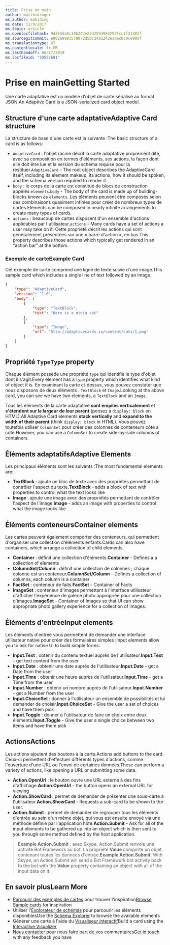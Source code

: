 ```yaml
---
title: Prise en main
author: matthidinger
ms.author: mahiding
ms.date: 11/9/2017
ms.topic: article
ms.openlocfilehash: 9d363da0c10b242e23d2594984292fcc1f31382f
ms.sourcegitcommit: e002a988c570072d5bc24a1242eaaac0c9ce90df
ms.translationtype: HT
ms.contentlocale: fr-FR
ms.lasthandoff: 06/17/2019
ms.locfileid: "59552681"
---
```

# <a name="getting-started"></a><span data-ttu-id="c0c27-102">Prise en main</span><span class="sxs-lookup"><span data-stu-id="c0c27-102">Getting Started</span></span> 

<span data-ttu-id="c0c27-103">Une carte adaptative est un modèle d'objet de carte sérialisé au format JSON.</span><span class="sxs-lookup"><span data-stu-id="c0c27-103">An Adaptive Card is a JSON-serialized card object model.</span></span>

## <a name="adaptive-card-structure"></a><span data-ttu-id="c0c27-104">Structure d'une carte adaptative</span><span class="sxs-lookup"><span data-stu-id="c0c27-104">Adaptive Card structure</span></span>

<span data-ttu-id="c0c27-105">La structure de base d'une carte est la suivante :</span><span class="sxs-lookup"><span data-stu-id="c0c27-105">The basic structure of a card is as follows:</span></span>

* <span data-ttu-id="c0c27-106">`AdaptiveCard` : l'objet racine décrit la carte adaptative proprement dite, avec sa composition en termes d'éléments, ses actions, la façon dont elle doit être lue et la version du schéma requise pour la restituer.</span><span class="sxs-lookup"><span data-stu-id="c0c27-106">`AdaptiveCard` - The root object describes the AdaptiveCard itself, including its element makeup, its actions, how it should be spoken, and the schema version required to render it.</span></span>
* <span data-ttu-id="c0c27-107">`body` : le corps de la carte est constitué de blocs de construction appelés `elements`.</span><span class="sxs-lookup"><span data-stu-id="c0c27-107">`body` - The body of the card is made up of building-blocks known as `elements`.</span></span> <span data-ttu-id="c0c27-108">Les éléments peuvent être composés selon des combinaisons quasiment infinies pour créer de nombreux types de cartes.</span><span class="sxs-lookup"><span data-stu-id="c0c27-108">Elements can be composed in nearly infinite arrangements to create many types of cards.</span></span> 
* <span data-ttu-id="c0c27-109">`actions` : beaucoup de cartes disposent d'un ensemble d'actions applicables par l'utilisateur.</span><span class="sxs-lookup"><span data-stu-id="c0c27-109">`actions` - Many cards have a set of actions a user may take on it.</span></span> <span data-ttu-id="c0c27-110">Cette propriété décrit les actions qui sont généralement présentées sur une « barre d'action », en bas.</span><span class="sxs-lookup"><span data-stu-id="c0c27-110">This property describes those actions which typically get rendered in an "action bar" at the bottom.</span></span>

### <a name="example-card"></a><span data-ttu-id="c0c27-111">Exemple de carte</span><span class="sxs-lookup"><span data-stu-id="c0c27-111">Example Card</span></span>

<span data-ttu-id="c0c27-112">Cet exemple de carte comprend une ligne de texte suivie d'une image.</span><span class="sxs-lookup"><span data-stu-id="c0c27-112">This sample card which includes a single line of text followed by an image.</span></span>

```json
{
    "type": "AdaptiveCard",
    "version": "1.0",
    "body": [
        {
            "type": "TextBlock",
            "text": "Here is a ninja cat"
        },
        {
            "type": "Image",
            "url": "http://adaptivecards.io/content/cats/1.png"
        }
    ]
}
```

## <a name="type-property"></a><span data-ttu-id="c0c27-113">Propriété `Type`</span><span class="sxs-lookup"><span data-stu-id="c0c27-113">`Type` property</span></span>

<span data-ttu-id="c0c27-114">Chaque élément possède une propriété `type` qui identifie le type d'objet dont il s'agit.</span><span class="sxs-lookup"><span data-stu-id="c0c27-114">Every element has a `type` property which identifies what kind of object it is.</span></span> <span data-ttu-id="c0c27-115">En examinant la carte ci-dessus, vous pouvez constater que nous disposons de deux éléments : `TextBlock` et `Image`.</span><span class="sxs-lookup"><span data-stu-id="c0c27-115">Looking at the above card, you can see we have two elements, a `TextBlock` and an `Image`.</span></span>

<span data-ttu-id="c0c27-116">Tous les éléments de la carte adaptative **sont empilés verticalement** et **s'étendent sur la largeur de leur parent** (pensez à `display: block` en HTML).</span><span class="sxs-lookup"><span data-stu-id="c0c27-116">All Adaptive Card elements **stack vertically** and **expand to the width of their parent** (think `display: block` in HTML).</span></span> <span data-ttu-id="c0c27-117">Vous pouvez toutefois utiliser `ColumnSet` pour créer des colonnes de conteneurs côte à côte.</span><span class="sxs-lookup"><span data-stu-id="c0c27-117">However, you can use a `ColumnSet` to create side-by-side columns of containers.</span></span>

## <a name="adaptive-elements"></a><span data-ttu-id="c0c27-118">Éléments adaptatifs</span><span class="sxs-lookup"><span data-stu-id="c0c27-118">Adaptive Elements</span></span>

<span data-ttu-id="c0c27-119">Les principaux éléments sont les suivants :</span><span class="sxs-lookup"><span data-stu-id="c0c27-119">The most fundamental elements are:</span></span>

* <span data-ttu-id="c0c27-120">**TextBlock** : ajoute un bloc de texte avec des propriétés permettant de contrôler l'aspect du texte.</span><span class="sxs-lookup"><span data-stu-id="c0c27-120">**TextBlock** - adds a block of text with properties to control what the text looks like</span></span>
* <span data-ttu-id="c0c27-121">**Image** : ajoute une image avec des propriétés permettant de contrôler l'aspect de l'image.</span><span class="sxs-lookup"><span data-stu-id="c0c27-121">**Image** - adds an image with properties to control what the image looks like</span></span>

## <a name="container-elements"></a><span data-ttu-id="c0c27-122">Éléments conteneurs</span><span class="sxs-lookup"><span data-stu-id="c0c27-122">Container elements</span></span>

<span data-ttu-id="c0c27-123">Les cartes peuvent également comporter des conteneurs, qui permettent d'organiser une collection d'éléments enfants.</span><span class="sxs-lookup"><span data-stu-id="c0c27-123">Cards can also have containers, which arrange a collection of child elements.</span></span>

* <span data-ttu-id="c0c27-124">**Container** : définit une collection d'éléments.</span><span class="sxs-lookup"><span data-stu-id="c0c27-124">**Container** - Defines a a collection of elements</span></span>
* <span data-ttu-id="c0c27-125">**ColumnSet/Column** : définit une collection de colonnes ; chaque colonne est un conteneur.</span><span class="sxs-lookup"><span data-stu-id="c0c27-125">**ColumnSet/Column** - Defines a collection of columns, each column is a container</span></span>
* <span data-ttu-id="c0c27-126">**FactSet** : conteneur de faits.</span><span class="sxs-lookup"><span data-stu-id="c0c27-126">**FactSet** - Container of Facts</span></span>
* <span data-ttu-id="c0c27-127">**ImageSet** : conteneur d'images permettant à l'interface utilisateur d'afficher l'expérience de galerie photo appropriée pour une collection d'images.</span><span class="sxs-lookup"><span data-stu-id="c0c27-127">**ImageSet** - Container of Images so that UI can show appropriate photo gallery experience for a collection of images.</span></span>

## <a name="input-elements"></a><span data-ttu-id="c0c27-128">Éléments d'entrée</span><span class="sxs-lookup"><span data-stu-id="c0c27-128">Input elements</span></span>

<span data-ttu-id="c0c27-129">Les éléments d'entrée vous permettent de demander une interface utilisateur native pour créer des formulaires simples :</span><span class="sxs-lookup"><span data-stu-id="c0c27-129">Input elements allow you to ask for native UI to build simple forms:</span></span>

* <span data-ttu-id="c0c27-130">**Input.Text** : obtenir du contenu textuel auprès de l'utilisateur.</span><span class="sxs-lookup"><span data-stu-id="c0c27-130">**Input.Text** - get text content from the user</span></span>
* <span data-ttu-id="c0c27-131">**Input.Date** : obtenir une date auprès de l'utilisateur.</span><span class="sxs-lookup"><span data-stu-id="c0c27-131">**Input.Date** - get a Date from the user</span></span>
* <span data-ttu-id="c0c27-132">**Input.Time** : obtenir une heure auprès de l'utilisateur.</span><span class="sxs-lookup"><span data-stu-id="c0c27-132">**Input.Time** - get a Time from the user</span></span>
* <span data-ttu-id="c0c27-133">**Input.Number** : obtenir un nombre auprès de l'utilisateur.</span><span class="sxs-lookup"><span data-stu-id="c0c27-133">**Input.Number** - get a Number from the user</span></span>
* <span data-ttu-id="c0c27-134">**Input.ChoiceSet** : donner à l'utilisateur un ensemble de possibilités et lui demander de choisir.</span><span class="sxs-lookup"><span data-stu-id="c0c27-134">**Input.ChoiceSet** - Give the user a set of choices and have them pick</span></span>
* <span data-ttu-id="c0c27-135">**Input.Toggle** : donner à l'utilisateur de faire un choix entre deux éléments.</span><span class="sxs-lookup"><span data-stu-id="c0c27-135">**Input.Toggle** - Give the user a single choice between two items and have them pick</span></span>

## <a name="actions"></a><span data-ttu-id="c0c27-136">Actions</span><span class="sxs-lookup"><span data-stu-id="c0c27-136">Actions</span></span>

<span data-ttu-id="c0c27-137">Les actions ajoutent des boutons à la carte.</span><span class="sxs-lookup"><span data-stu-id="c0c27-137">Actions add buttons to the card.</span></span> <span data-ttu-id="c0c27-138">Ceux-ci permettent d'effectuer différents types d'actions, comme l'ouverture d'une URL ou l'envoi de certaines données.</span><span class="sxs-lookup"><span data-stu-id="c0c27-138">These can perform a variety of actions, like opening a URL or submitting some data.</span></span>

* <span data-ttu-id="c0c27-139">**Action.OpenUrl** : le bouton ouvre une URL externe à des fins d'affichage.</span><span class="sxs-lookup"><span data-stu-id="c0c27-139">**Action.OpenUrl** - the button opens an external URL for viewing</span></span>
* <span data-ttu-id="c0c27-140">**Action.ShowCard** : permet de demander de présenter une sous-carte à l'utilisateur.</span><span class="sxs-lookup"><span data-stu-id="c0c27-140">**Action.ShowCard** - Requests a sub-card to be shown to the user.</span></span>
* <span data-ttu-id="c0c27-141">**Action.Submit** : permet de demander de regrouper tous les éléments d'entrée au sein d'un même objet, qui vous est ensuite envoyé via une méthode définie par l'application hôte.</span><span class="sxs-lookup"><span data-stu-id="c0c27-141">**Action.Submit** - Ask for all of the input elements to be gathered up into an object which is then sent to you through some method defined by the host application.</span></span>

> <span data-ttu-id="c0c27-142">**Example Action.Submit** : avec Skype, Action.Submit renvoie une activité Bot Framework au bot. La propriété **Value** comporte un objet contenant toutes les données d'entrée.</span><span class="sxs-lookup"><span data-stu-id="c0c27-142">**Example Action.Submit**: With Skype, an Action.Submit will send a Bot Framework bot activity back to the bot with the **Value** property containing an object with all of the input data on it.</span></span>

## <a name="learn-more"></a><span data-ttu-id="c0c27-143">En savoir plus</span><span class="sxs-lookup"><span data-stu-id="c0c27-143">Learn More</span></span>

* <span data-ttu-id="c0c27-144">[Parcourir des exemples de cartes](http://adaptivecards.io/samples/) pour trouver l'inspiration</span><span class="sxs-lookup"><span data-stu-id="c0c27-144">[Browse Sample cards](http://adaptivecards.io/samples/) for inspiration</span></span>
* <span data-ttu-id="c0c27-145">Utiliser l'[Explorateur de schémas](http://adaptivecards.io/explorer) pour parcourir les éléments disponibles</span><span class="sxs-lookup"><span data-stu-id="c0c27-145">Use the [Schema Explorer](http://adaptivecards.io/explorer) to browse the available elements</span></span>
* <span data-ttu-id="c0c27-146">Générer une carte à l'aide du [Visualiseur interactif](http://adaptivecards.io/visualizer/)</span><span class="sxs-lookup"><span data-stu-id="c0c27-146">Build a card using the [Interactive Visualizer](http://adaptivecards.io/visualizer/)</span></span>
* <span data-ttu-id="c0c27-147">[Nous contacter](http://adaptivecards.io/connect) pour nous faire part de vos commentaires</span><span class="sxs-lookup"><span data-stu-id="c0c27-147">[Get in touch](http://adaptivecards.io/connect) with any feedback you have</span></span>
